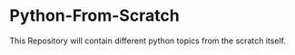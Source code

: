 # Python-From-Scratch
This Repository will contain different python topics from the scratch itself.

